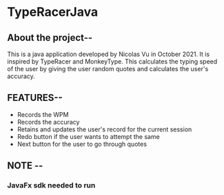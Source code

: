 # TypeRacerJava



## About the project--

This is a java application developed by Nicolas Vu in October 2021. It is inspired by TypeRacer and MonkeyType. This calculates the typing speed of the user by giving
the user random quotes and calculates the user's accuracy. 

## FEATURES--
* Records the WPM
* Records the accuracy
* Retains and updates the user's record for the current session
* Redo button if the user wants to attempt the same 
* Next button for the user to go through quotes
	
## NOTE --
   
  ### JavaFx sdk needed to run 
